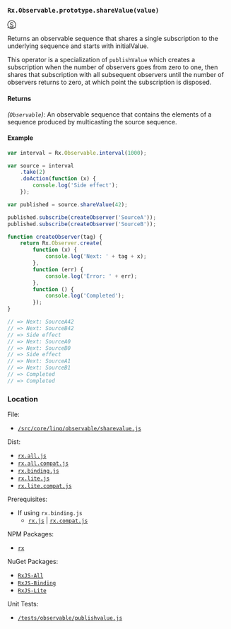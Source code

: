 ### `Rx.Observable.prototype.shareValue(value)`
[&#x24C8;](https://github.com/Reactive-Extensions/RxJS/blob/master/src/core/linq/observable/sharevalue.js "View in source")

Returns an observable sequence that shares a single subscription to the underlying sequence and starts with initialValue.

This operator is a specialization of `publishValue` which creates a subscription when the number of observers goes from zero to one, then shares that subscription with all subsequent observers until the number of observers returns to zero, at which point the subscription is disposed.

#### Returns
*(`Observable`)*: An observable sequence that contains the elements of a sequence produced by multicasting the source sequence.

#### Example
```js
var interval = Rx.Observable.interval(1000);

var source = interval
    .take(2)
    .doAction(function (x) {
        console.log('Side effect');
    });

var published = source.shareValue(42);

published.subscribe(createObserver('SourceA'));
published.subscribe(createObserver('SourceB'));

function createObserver(tag) {
    return Rx.Observer.create(
        function (x) {
            console.log('Next: ' + tag + x);
        },
        function (err) {
            console.log('Error: ' + err);
        },
        function () {
            console.log('Completed');
        });
}

// => Next: SourceA42
// => Next: SourceB42
// => Side effect
// => Next: SourceA0
// => Next: SourceB0
// => Side effect
// => Next: SourceA1
// => Next: SourceB1
// => Completed
// => Completed
```

### Location

File:
- [`/src/core/linq/observable/sharevalue.js`](https://github.com/Reactive-Extensions/RxJS/blob/master/src/core/linq/observable/sharevalue.js)

Dist:
- [`rx.all.js`](https://github.com/Reactive-Extensions/RxJS/blob/master/dist/rx.all.js)
- [`rx.all.compat.js`](https://github.com/Reactive-Extensions/RxJS/blob/master/dist/rx.all.compat.js)
- [`rx.binding.js`](https://github.com/Reactive-Extensions/RxJS/blob/master/dist/rx.binding.js)
- [`rx.lite.js`](https://github.com/Reactive-Extensions/RxJS/blob/master/dist/rx.lite.js)
- [`rx.lite.compat.js`](https://github.com/Reactive-Extensions/RxJS/blob/master/dist/rx.lite.compat.js)

Prerequisites:
- If using `rx.binding.js`
  - [`rx.js`](https://github.com/Reactive-Extensions/RxJS/blob/master/dist/rx.js) | [`rx.compat.js`](https://github.com/Reactive-Extensions/RxJS/blob/master/dist/rx.compat.js)

NPM Packages:
- [`rx`](https://www.npmjs.org/package/rx)

NuGet Packages:
- [`RxJS-All`](http://www.nuget.org/packages/RxJS-All/)
- [`RxJS-Binding`](http://www.nuget.org/packages/RxJS-Binding/)
- [`RxJS-Lite`](http://www.nuget.org/packages/RxJS-Lite/)

Unit Tests:
- [`/tests/observable/publishvalue.js`](https://github.com/Reactive-Extensions/RxJS/blob/master/tests/observable/publishvalue.js)
